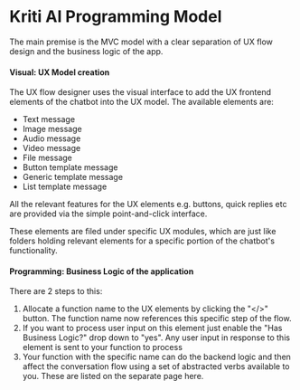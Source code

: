 # Kriti AI Programming Model

The main premise is the MVC model with a clear separation of UX flow design and the business logic of the app.

#### Visual: UX Model creation

The UX flow designer uses the visual interface to add the UX frontend elements of the chatbot into the UX model. The available elements are:

* Text message
* Image message
* Audio message
* Video message
* File message
* Button template message
* Generic template message
* List template message

All the relevant features for the UX elements e.g. buttons, quick replies etc are provided via the simple point-and-click interface.

These elements are filed under specific UX modules, which are just like folders holding relevant elements for a specific portion of the chatbot's functionality. 



#### Programming: Business Logic of the application

There are 2 steps to this:

1. Allocate a function name to the UX elements by clicking the "&lt;/&gt;" button. The function name now references this specific step of the flow. 
2. If you want to process user input on this element just enable the "Has Business Logic?" drop down to "yes". Any user input in response to this element is sent to your function to process
3. Your function with the specific name can do the backend logic and then affect the conversation flow using a set of abstracted verbs available to you. These are listed on the separate page here. 



